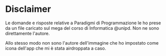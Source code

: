 # Disclaimer

Le domande e risposte relative a Paradigmi di Programmazione le ho prese da un file caricato sul mega del corso di Informatica @unipd. Non ne sono direttamente l'autore.

Allo stesso modo non sono l'autore dell'immagine che ho impostato come icona dell'app che mi è stata airdroppata a caso.
